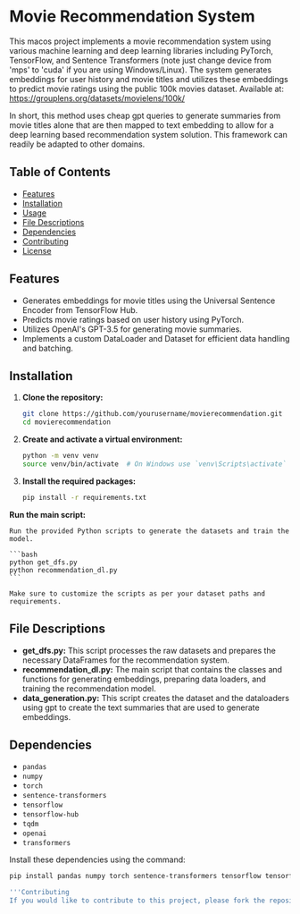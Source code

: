 # Movie Recommendation System

This macos project implements a movie recommendation system using various machine learning and deep learning libraries including PyTorch, TensorFlow, and Sentence Transformers (note just change device from 'mps' to 'cuda' if you are using Windows/Linux). The system generates embeddings for user history and movie titles and utilizes these embeddings to predict movie ratings using the public 100k movies dataset. Available at: https://grouplens.org/datasets/movielens/100k/

In short, this method uses cheap gpt queries to generate summaries from movie titles alone that are then mapped to text embedding to allow for a deep learning based recommendation system solution. This framework can readily be adapted to other domains.

## Table of Contents

- [Features](#features)
- [Installation](#installation)
- [Usage](#usage)
- [File Descriptions](#file-descriptions)
- [Dependencies](#dependencies)
- [Contributing](#contributing)
- [License](#license)

## Features

- Generates embeddings for movie titles using the Universal Sentence Encoder from TensorFlow Hub.
- Predicts movie ratings based on user history using PyTorch.
- Utilizes OpenAI's GPT-3.5 for generating movie summaries.
- Implements a custom DataLoader and Dataset for efficient data handling and batching.

## Installation

1. **Clone the repository:**

    ```bash
    git clone https://github.com/yourusername/movierecommendation.git
    cd movierecommendation
    ```

2. **Create and activate a virtual environment:**

    ```bash
    python -m venv venv
    source venv/bin/activate  # On Windows use `venv\Scripts\activate`
    ```

3. **Install the required packages:**

    ```bash
    pip install -r requirements.txt
    ```

**Run the main script:**

    Run the provided Python scripts to generate the datasets and train the model.

    ```bash
    python get_dfs.py
    python recommendation_dl.py
    ```

    Make sure to customize the scripts as per your dataset paths and requirements.

## File Descriptions

- **get_dfs.py:** This script processes the raw datasets and prepares the necessary DataFrames for the recommendation system.
- **recommendation_dl.py:** The main script that contains the classes and functions for generating embeddings, preparing data loaders, and training the recommendation model.
- **data_generation.py:** This script creates the dataset and the dataloaders using gpt to create the text summaries that are used to generate embeddings.

## Dependencies

- `pandas`
- `numpy`
- `torch`
- `sentence-transformers`
- `tensorflow`
- `tensorflow-hub`
- `tqdm`
- `openai`
- `transformers`

Install these dependencies using the command:

```bash
pip install pandas numpy torch sentence-transformers tensorflow tensorflow-hub tqdm openai transformers

'''Contributing
If you would like to contribute to this project, please fork the repository and submit a pull request. For major changes, please open an issue first to discuss what you would like to change.
